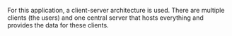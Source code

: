 For this application, a client-server architecture is used. 
There are multiple clients (the users) and one central server that hosts everything and provides the data for these clients.
